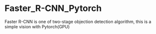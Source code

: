 # Faster_R-CNN_Pytorch
Faster R-CNN is one of two-stage objection detection algorithm, this is a simple vision with Pytorch(GPU)
